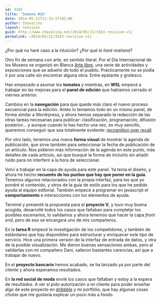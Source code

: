 ```yaml
---
id: 3165
title: 'Semana #26'
date: 2014-05-21T21:33:17+02:00
author: Chavalina
layout: revision
guid: http://www.chavalina.net/2014/05/21/3163-revision-v1/
permalink: /2014/05/21/3163-revision-v1/
---
```

¿Por qué no haré caso a la intuición? ¿Por qué _lo haré mañana_?



Otro fin de semana con arte, en sentido literal. Por el Día Internacional de los Museos se organizó en Blanca [Arte libre](http://blanca.es/prensa/3219/una-autentica-fiesta-del-arte-para-conmemorar-el-dia-internacional-de-los-museos), una serie de actividades y exposiciones que se adueñó de todo el pueblo. Prácticamente no se podía ir por una calle sin encontrar alguna obra. Entre epatante y grotesco.



Han empezado a asomar los **tomates** y mientras, en **WSL** empecé a trabajar en las mejoras para el **panel de edición** que habíamos cerrado el viernes anterior. 

Cambios en la **navegación** para que quede más claro el nuevo proceso secuencial para la edición. Antes lo teníamos todo en un mismo panel, de forma similar a Wordrpress, y ahora hemos separado la redacción de las otras tareas necesarias para publicar: clasificación, programación, difusión posterior&#8230; y aunque cuando lo has hecho una vez, es muy sencillo, queremos conseguir que sea totalmente evidente: [recognition over recall](http://persuasive-patterns.com/patterns/Recognition-over-recall).

Por otro lado, tenemos una nueva **forma visual** de mostrar la agenda de publicación, que sirve también para seleccionar la fecha de publicación de un artículo. Nos pidieron más información de la agenda en este punto, más detalles de cada artículo, así que busqué la forma de incluirlo sin añadir ruido para no interferir a la hora de seleccionar.

Volví a trabajar en la capa de ayuda para este panel. Ya tenía el diseño, y ahora he hecho **recuento de los puntos que hay que poner en la guía**. Tenemos algunos relacionados con la propia interfaz, para los que yo pondré el contenido, y otros de la guía de estilo para los que he pedido ayuda al equipo editorial. También empecé a programar en javascript el **comportamiento** e interacciones con los elementos de ayuda.

Terminé y presenté la propuesta para el **proyecto V**, y tuvo muy buena acogida, desarrollé todos los casos que faltaban para completar los posibles escenarios, lo validamos y ahora tenemos que hacer la capa _front end_, pero de eso se encargará uno de mis compañeros.

En la **tarea R** empecé la investigación de los competidores, y también de estándares que hay disponibles para estructurar y enriquecer este tipo de servicio. Hice una primera versión de la interfaz de entrada de datos, y otra de la posible visualización. Me dieron buenas sensaciones ambas, pero al validarlas con mi compañero Dani, salieron bastantes carencias, así que a trabajar de nuevo.

En el **proyecto bancario** hemos acabado, se ha lanzado ya por parte del cliente y ahora esperamos resultados.

En **la red social de moda** envié los casos que faltaban y estoy a la espera de resultados. A ver si pido autorización a mi cliente para poder enseñar algo de este proyecto en [dribbble](https://dribbble.com/chavalina) y mi portfolio, que hay algunas cosas _chulas_ que me gustaría explicar un poco más a fondo.
